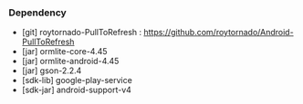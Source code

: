 ### Dependency ###
* [git] roytornado-PullToRefresh : https://github.com/roytornado/Android-PullToRefresh
* [jar] ormlite-core-4.45
* [jar] ormlite-android-4.45
* [jar] gson-2.2.4
* [sdk-lib] google-play-service
* [sdk-jar] android-support-v4